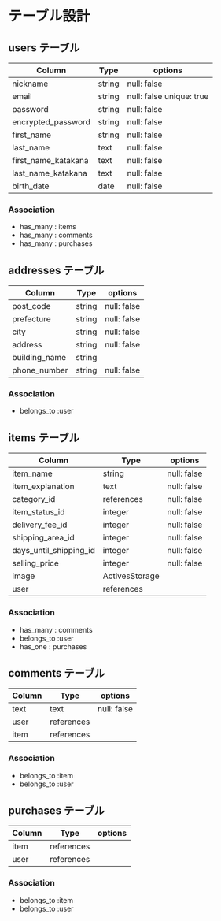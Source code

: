 # テーブル設計

## users テーブル

| Column              | Type   | options                  |
| ------------------- | ------ | ------------------------ |
| nickname            | string | null: false              |
| email               | string | null: false unique: true |
| password            | string | null: false              |
| encrypted_password  | string | null: false              |
| first_name          | string | null: false              |
| last_name           | text   | null: false              |
| first_name_katakana | text   | null: false              |
| last_name_katakana  | text   | null: false              |
| birth_date          | date   | null: false              |


### Association

- has_many : items
- has_many : comments
- has_many : purchases

## addresses テーブル

| Column       | Type       | options     |
| ------------ | ---------- | ----------- |
| post_code    | string     | null: false |
| prefecture   | string     | null: false |
| city         | string     | null: false |
| address      | string     | null: false |
|building_name |string      |             |
|phone_number  | string     | null: false |

### Association

- belongs_to :user




## items テーブル

| Column                 | Type           | options     |
| ---------------------- | -------------- | ----------- |
| item_name              | string         | null: false |
| item_explanation       | text           | null: false |
| category_id            | references     | null: false |
| item_status_id         | integer        | null: false |
| delivery_fee_id        | integer        | null: false |
| shipping_area_id       | integer        | null: false |
| days_until_shipping_id | integer        | null: false |
| selling_price          | integer        | null: false |
| image                  | ActivesStorage |             |
| user                   | references     |             |

### Association

- has_many : comments 
- belongs_to :user
- has_one : purchases



## comments テーブル

| Column | Type       | options     |
| ------ | ---------- | ----------- |
| text   | text       | null: false |
| user   | references |             |
| item   | references |             |

### Association

- belongs_to :item
- belongs_to :user

## purchases テーブル

| Column | Type       | options|
| ------ | ---------- | ------ |
| item   | references |        |  
| user   | references |        |

### Association
- belongs_to :item
- belongs_to :user